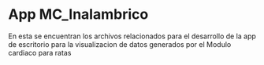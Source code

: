 # App MC_Inalambrico
En esta se encuentran los archivos relacionados para el desarrollo de la app de escritorio para la visualizacion de datos generados por el Modulo cardiaco para ratas